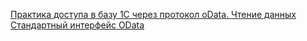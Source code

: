[Практика доступа в базу 1С через протокол oData. Чтение данных](https://infostart.ru/1c/articles/711302/)
[Cтандартный интерфейс OData](https://its.1c.ru/db/v838doc#bookmark:dev:TI000001358)
